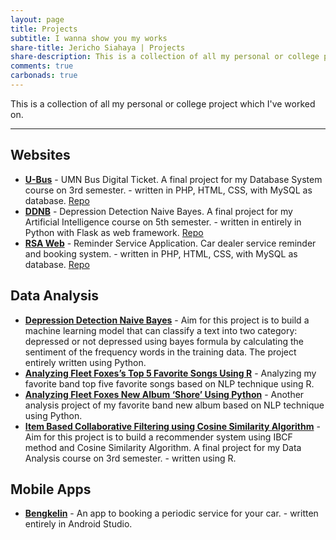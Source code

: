 ```yaml
---
layout: page
title: Projects
subtitle: I wanna show you my works
share-title: Jericho Siahaya | Projects
share-description: This is a collection of all my personal or college project which I've worked on
comments: true
carbonads: true
---
```


This is a collection of all my personal or college project which I've worked on.

---

## Websites

- **[U-Bus](http://ubus.website/)** - UMN Bus Digital Ticket. A final project for my Database System course on 3rd semester. - written in PHP, HTML, CSS, with MySQL as database. [Repo](https://jerichosiahaya.github.io/umn-bus/)
- **[DDNB](http://ddnb.herokuapp.com/)** - Depression Detection Naive Bayes. A final project for my Artificial Intelligence course on 5th semester. - written in entirely in Python with Flask as web framework. [Repo](https://github.com/jerichosiahaya/depression-detection-naive-bayes)
- **[RSA Web](http://ubus.website/)** - Reminder Service Application. Car dealer service reminder and booking system. - written in PHP, HTML, CSS, with MySQL as database. [Repo](https://github.com/jerichosiahaya/rsa-web)

## Data Analysis

- **[Depression Detection Naive Bayes](https://github.com/jerichosiahaya/depression-detection-naive-bayes)** - Aim for this project is to build a machine learning model that can classify a text into two category: depressed or not depressed using bayes formula by calculating the sentiment of the frequency words in the training data. The project entirely written using Python.
- **[Analyzing Fleet Foxes’s Top 5 Favorite Songs Using R](https://medium.com/analytics-vidhya/analyzing-fleet-foxess-top-5-favorite-songs-using-r-7953daa4e403)** - Analyzing my favorite band top five favorite songs based on NLP technique using R. 
- **[Analyzing Fleet Foxes New Album ‘Shore’ Using Python](https://medium.com/analytics-vidhya/analyzing-fleet-foxes-new-album-shore-using-python-e737fc40f3ef)** - Another analysis project of my favorite band new album based on NLP technique using Python.
- **[Item Based Collaborative Filtering using Cosine Similarity Algorithm](https://www.youtube.com/watch?v=UnTmNFZ2esk&t=109s)** - Aim for this project is to build a recommender system using IBCF method and Cosine Similarity Algorithm. A final project for my Data Analysis course on 3rd semester. - written using R. 


## Mobile Apps

- **[Bengkelin](https://github.com/jerichosiahaya/bengkelin)** - An app to booking a periodic service for your car. - written entirely in Android Studio.

